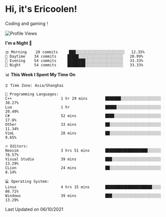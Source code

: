 # Hi, it's Ericoolen!
Coding and gaming！

<!--START_SECTION:waka-->
![Profile Views](http://img.shields.io/badge/Profile%20Views-18-blue)

**I'm a Night 🦉** 

```text
🌞 Morning    20 commits     ███░░░░░░░░░░░░░░░░░░░░░░   12.35% 
🌆 Daytime    34 commits     █████░░░░░░░░░░░░░░░░░░░░   20.99% 
🌃 Evening    54 commits     ████████░░░░░░░░░░░░░░░░░   33.33% 
🌙 Night      54 commits     ████████░░░░░░░░░░░░░░░░░   33.33%

```


📊 **This Week I Spent My Time On** 

```text
⌚︎ Time Zone: Asia/Shanghai

💬 Programming Languages: 
C++                      1 hr 29 mins        ███████░░░░░░░░░░░░░░░░░░   30.27% 
Lua                      1 hr                █████░░░░░░░░░░░░░░░░░░░░   20.49% 
C#                       52 mins             ████░░░░░░░░░░░░░░░░░░░░░   17.8% 
Other                    33 mins             ██░░░░░░░░░░░░░░░░░░░░░░░   11.34% 
VimL                     28 mins             ██░░░░░░░░░░░░░░░░░░░░░░░   9.65%

🔥 Editors: 
Neovim                   3 hrs 51 mins       ███████████████████░░░░░░   78.57% 
Visual Studio            39 mins             ███░░░░░░░░░░░░░░░░░░░░░░   13.29% 
CLion                    24 mins             ██░░░░░░░░░░░░░░░░░░░░░░░   8.14%

💻 Operating System: 
Linux                    4 hrs 15 mins       █████████████████████░░░░   86.71% 
Windows                  39 mins             ███░░░░░░░░░░░░░░░░░░░░░░   13.29%

```


 Last Updated on 06/10/2021
<!--END_SECTION:waka-->

